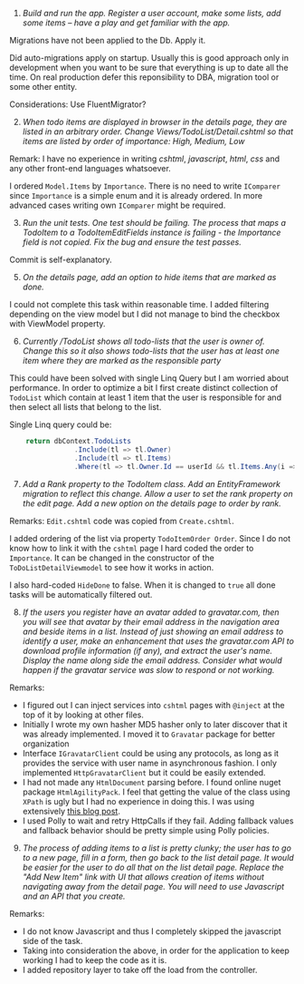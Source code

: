1. _Build and run the app. Register a user account, make some lists, 
add some items – have a play and get familiar with the app._

Migrations have not been applied to the Db. Apply it.

Did auto-migrations apply on startup. Usually this is good approach only in development when you
want to be sure that everything is up to date all the time. On real production defer this reponsibility
to DBA, migration tool or some other entity.

Considerations: Use FluentMigrator?

2. _When todo items are displayed in browser in the details page, they are listed in an arbitrary order. 
Change Views/TodoList/Detail.cshtml so that items are listed by order of importance: High, Medium, Low_

Remark: I have no experience in writing _cshtml_, _javascript_, _html_, _css_ and any other front-end languages
whatsoever.

I ordered `Model.Items` by `Importance`. There is no need to write `IComparer` since `Importance` is a simple enum and
it is already ordered. In more advanced cases writing own `IComparer` might be required.

3. _Run the unit tests. One test should be failing. The process that maps a TodoItem to a TodoItemEditFields 
instance is failing - the Importance field is not copied. Fix the bug and ensure the test passes._

Commit is self-explanatory.

5. _On the details page, add an option to hide items that are marked as done._

I could not complete this task within reasonable time. I added filtering depending on the view model but I did not
manage to bind the checkbox with ViewModel property.

6. _Currently /TodoList shows all todo-lists that the user is owner of. Change this so it also shows todo-lists that 
the user has at least one item where they are marked as the responsible party_

This could have been solved with single Linq Query but I am worried about performance. In order to optimize a bit
I first create distinct collection of `TodoList` which contain at least 1 item that the user is responsible for
and then select all lists that belong to the list.

Single Linq query could be:
```csharp
    return dbContext.TodoLists
                .Include(tl => tl.Owner)
                .Include(tl => tl.Items)
                .Where(tl => tl.Owner.Id == userId && tl.Items.Any(i => i.ResponsiblePartyId == userId));
```

7. _Add a Rank property to the TodoItem class. Add an EntityFramework migration to reflect this change. 
Allow a user to set the rank property on the edit page. Add a new option on the details page to order by rank._

Remarks: `Edit.cshtml` code was copied from `Create.cshtml`.

I added ordering of the list via property `TodoItemOrder Order`. Since I do not know how to link it with the `cshtml`
page I hard coded the order to `Importance`. It can be changed in the constructor of the `ToDoListDetailViewmodel` to
see how it works in action.

I also hard-coded `HideDone` to false. When it is changed to `true` all done tasks will be automatically filtered out.

8. _If the users you register have an avatar added to gravatar.com, then you will see that avatar by their email address in the navigation area and beside items in a list. Instead of just showing an email address to identify a user, make an enhancement that uses the gravatar.com API to download profile information (if any), and extract the user's name. Display the name along side the email address. Consider what would happen if the gravatar service was slow to respond or not working._

Remarks:
- I figured out I can inject services into `cshtml` pages with `@inject` at the top of it by looking at other files.
- Initially I wrote my own hasher MD5 hasher only to later discover that it was already implemented. I moved it to
`Gravatar` package for better organization
- Interface `IGravatarClient` could be using any protocols, as long as it provides the service with user name in
asynchronous fashion. I only implemented `HttpGravatarClient` but it could be easily extended.
- I had not made any `HtmlDocument` parsing before. I found online nuget package `HtmlAgilityPack`. I feel that
getting the value of the class using `XPath` is ugly but I had no experience in doing this. I was using extensively
[this blog post](https://dotnetcoretutorials.com/2018/02/27/loading-parsing-web-page-net-core/).
- I used Polly to wait and retry HttpCalls if they fail. Adding fallback values and fallback behavior should be pretty
simple using Polly policies.

9. _The process of adding items to a list is pretty clunky; the user has to go to a new page, fill in a form, then go back to the list detail page. It would be easier for the user to do all that on the list detail page. Replace the "Add New Item" link with UI that allows creation of items without navigating away from the detail page. You will need to use Javascript and an API that you create._

Remarks:
- I do not know Javascript and thus I completely skipped the javascript side of the task.
- Taking into consideration the above, in order for the application to keep working I had to keep the code as it is.
- I added repository layer to take off the load from the controller. 